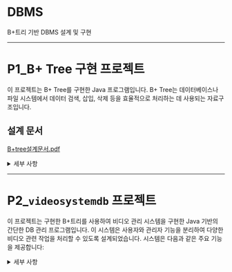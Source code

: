 # DBMS
B+트리 기반 DBMS 설계 및 구현

---

# P1_B+ Tree 구현 프로젝트

이 프로젝트는 B+ Tree를 구현한 Java 프로그램입니다. B+ Tree는 데이터베이스나 파일 시스템에서 데이터 검색, 삽입, 삭제 등을 효율적으로 처리하는 데 사용되는 자료구조입니다.

## 설계 문서
[B+tree설계문서.pdf](./P1_BPlusTree_Implementation/2019082279%20김영현.pdf)

<details>
   <summary>세부 사항</summary>
   
   ## 환경 및 실행 방법

### Java 버전
- JDK 18.0.2 이상

### 실행 방법

#### Jar 파일로 실행:
1. jar 파일이 있는 디렉토리로 이동
2. 명령어 실행:
   ```
   java -jar B-tree_Assignment_bptree.jar -c~r index 파일
   ```
   또는
   ```
   java -jar bptree.jar -c~r index 파일
   ```

#### 소스 코드로 실행:
1. `Source` 폴더로 이동
2. 컴파일 및 실행:
   ```
   javac BpTree.java
   java BpTree.java -c~r index 파일
   ```

## 클래스 구성

### Node 클래스
- **필드:**
  - `next`: 다음 노드
  - `isLeaf`: 리프 노드 여부
  - `minKeySize`, `maxKeySize`, `minChildSize`, `maxChildSize`: 최소/최대 키/자식 크기
  - `child`: 자식 노드 배열
  - `childCnt`: 자식 노드 수
  - `kv`: 키-값 쌍

- **메소드:**
  - `Node(int order)`: 주어진 order로 노드 정보 설정
  - `toString()`: 노드 정보를 문자열로 반환

### KeyVal 클래스
- **필드:**
  - `key`: 키 배열
  - `val`: 값 배열
  - `keyCnt`, `valCnt`: 키/값 개수

- **메소드:**
  - `KeyVal(int order)`: 주어진 order로 키/값 초기화
  - `plusCnt()`, `minusCnt()`: 키/값 개수 증가/감소

### BpTree 클래스
- **필드:**
  - `root`: 트리의 루트 노드
  - `order`: 트리의 차수

- **메소드:**
  - `BpTree(int order)`: 주어진 차수로 트리 초기화
  - `searchSingleKey(Node node, int key)`: 단일 키 검색
  - `searchRangeKey(Node node, int from, int to)`: 범위 키 검색
  - `insert(int key, int value)`: 키-값 삽입
  - `insertNode(...)`: 삽입 시 적절한 위치에 노드 삽입
  - `splitNode(...)`: 노드 분할
  - `delete(...)`: 키 삭제
  - `mergeNode(...)`: 노드 병합
  - `borrowFromRight(...)`, `borrowFromLeft(...)`: 자식 노드에서 키 빌리기
  - `writeDAT1(...)`, `writeDAT2(...)`, `writeDAT3(...)`: 트리 정보를 index 파일에 저장
  - `readDAT(...)`: index 파일에서 트리 정보 읽기
  - `readCSVFile(...)`: CSV 파일을 읽어 삽입/삭제 수행

## 실행 예시

프로그램은 다양한 데이터 크기와 차수(order)를 지원합니다. 예시로, 데이터 10개, 10,000개, 1,000,000개를 랜덤으로 삽입하고, 삭제 작업을 수행하는 시나리오가 포함되어 있습니다.

- **Data10 Order3**: 10개의 데이터, 차수 3
- **Data10000 Order3**: 10,000개의 데이터, 차수 3
- **Data1000000 Order3**: 1,000,000개의 데이터, 차수 3 (삽입, 삭제)
- **Data1000000 Order8**: 1,000,000개의 데이터, 차수 8 (삽입, 삭제)
- **Data1000000 Order100**: 1,000,000개의 데이터, 차수 100 (삽입, 삭제)
- **Singlekey search**: 단일 키 검색
- **Range search**: 범위 검색

## 파일 구조

- `BpTree.java`: B+ Tree 구현 코드
- `B-tree_Assignment_bptree.jar`: 실행 가능한 jar 파일
- `index 파일`: 트리 정보를 저장하는 파일
- `README.md`: 이 파일

## 추가 정보

이 프로젝트는 B+ Tree의 기본적인 삽입, 삭제, 검색 기능을 구현하며, 파일 입출력 및 트리 순회 작업을 포함하고 있습니다. 데이터 처리 시 성능을 고려하여 다양한 크기의 데이터셋을 처리할 수 있습니다.
</details>

---

# P2_`videosystemdb` 프로젝트

이 프로젝트는 구현한 B+트리를 사용하여 비디오 관리 시스템을 구현한 Java 기반의 간단한 DB 관리 프로그램입니다. 이 시스템은 사용자와 관리자 기능을 분리하여 다양한 비디오 관련 작업을 처리할 수 있도록 설계되었습니다. 시스템은 다음과 같은 주요 기능을 제공합니다:

<details>
   <summary>세부 사항</summary>

   ## 주요 기능

### 1. 사용자 기능
- **회원가입 / 로그인**: 사용자는 회원가입을 통해 계정을 만들고, 로그인하여 비디오를 검색하고, 업로드하고, 플레이리스트를 관리할 수 있습니다.
- **비디오 시청**: 사용자는 인기 비디오를 시청하거나, 제목, 업로더 ID, 카테고리 등으로 검색할 수 있습니다.
- **비디오 업로드 및 삭제**: 사용자는 자신의 비디오를 업로드하고, 업로드한 비디오를 관리할 수 있습니다.
- **비디오 신고**: 부적절한 비디오를 신고할 수 있습니다.
- **플레이리스트 관리**: 사용자는 자신의 플레이리스트를 만들고, 삭제하고, 비디오를 추가하거나 삭제할 수 있습니다.

### 2. 관리자 기능
- **사용자 관리**: 관리자는 모든 사용자를 조회하고, 특정 사용자의 업로드 기록 및 시청 기록을 확인하거나 사용자를 차단 및 해제할 수 있습니다.
- **비디오 관리**: 관리자는 모든 비디오를 조회하고, 비디오를 차단, 해제 또는 삭제할 수 있습니다.
- **광고 관리**: 관리자는 비디오에 광고를 추가하거나 삭제할 수 있습니다.
- **신고된 비디오 확인**: 신고된 비디오 목록을 확인하고 처리할 수 있습니다.

## 사용 기술

- **Java**: Java 언어를 사용하여 시스템을 구현했습니다.
- **B+트리**: 데이터베이스 관리에서 B+트리를 활용하여 비디오, 사용자, 광고 등을 효율적으로 관리합니다.
- **객체 지향 설계**: `Usr`, `Manager`, `Video`, `Ad`, `Playlist` 등 다양한 엔티티 클래스를 사용하여 시스템을 구성하였습니다.

## 시스템 흐름

1. **회원가입 / 로그인**: 사용자는 회원가입 또는 로그인 후, 각각 사용자 또는 관리자 메뉴로 이동합니다.
2. **사용자 메뉴**: 사용자는 비디오 시청, 업로드, 플레이리스트 관리 등 다양한 기능을 이용할 수 있습니다.
3. **관리자 메뉴**: 관리자는 사용자 관리, 비디오 관리, 광고 관리 등을 통해 시스템을 관리할 수 있습니다.

## 설치 및 실행 방법

1. 프로젝트 파일을 다운로드하거나 복사합니다.
2. Java가 설치된 환경에서 아래 명령어를 사용하여 프로그램을 실행할 수 있습니다.

   ```bash
   javac Menu.java
   java Menu
   ```

3. 프로그램이 실행되면, 사용자는 메뉴에 따라 입력을 선택하여 시스템을 이용할 수 있습니다.

## 파일 구조

- `Menu.java`: 사용자와 관리자 메뉴를 처리하는 클래스입니다.
- `UsrAction.java`, `MgrAction.java`, `VidAction.java`, `PlAction.java`, `AdAction.java`: 각각 사용자, 관리자, 비디오, 플레이리스트, 광고 관련 기능을 처리하는 클래스들입니다.
- `entity/`: 시스템에서 사용하는 엔티티 클래스를 포함하는 디렉토리입니다. 예: `Usr.java`, `Manager.java`, `Video.java`, `Ad.java`, `Playlist.java`.

</detilas>


---
